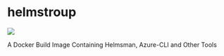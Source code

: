 # helmstroup

[![](https://images.microbadger.com/badges/image/gofunky/helmstroup.svg)](https://microbadger.com/images/gofunky/helmstroup "Get your own image badge on microbadger.com")

A Docker Build Image Containing Helmsman, Azure-CLI and Other Tools
